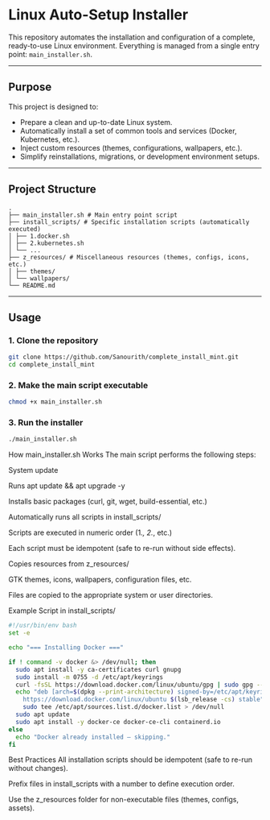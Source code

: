 # Linux Auto-Setup Installer

This repository automates the installation and configuration of a complete, ready-to-use Linux environment.
Everything is managed from a single entry point: `main_installer.sh`.

---

## Purpose

This project is designed to:
- Prepare a clean and up-to-date Linux system.
- Automatically install a set of common tools and services (Docker, Kubernetes, etc.).
- Inject custom resources (themes, configurations, wallpapers, etc.).
- Simplify reinstallations, migrations, or development environment setups.

---

## Project Structure

```
.
├── main_installer.sh # Main entry point script
├── install_scripts/ # Specific installation scripts (automatically executed)
│ ├── 1.docker.sh
│ ├── 2.kubernetes.sh
│ └── ...
├── z_resources/ # Miscellaneous resources (themes, configs, icons, etc.)
│ ├── themes/
│ └── wallpapers/
└── README.md
```

---

## Usage

### 1. Clone the repository
```bash
git clone https://github.com/Sanourith/complete_install_mint.git
cd complete_install_mint
```

### 2. Make the main script executable
```bash
chmod +x main_installer.sh
```

### 3. Run the installer
```bash
./main_installer.sh
```

How main_installer.sh Works
The main script performs the following steps:

System update

Runs apt update && apt upgrade -y

Installs basic packages (curl, git, wget, build-essential, etc.)

Automatically runs all scripts in install_scripts/

Scripts are executed in numeric order (1.*, 2.*, etc.)

Each script must be idempotent (safe to re-run without side effects).

Copies resources from z_resources/

GTK themes, icons, wallpapers, configuration files, etc.

Files are copied to the appropriate system or user directories.

Example Script in install_scripts/
```bash
#!/usr/bin/env bash
set -e

echo "=== Installing Docker ==="

if ! command -v docker &> /dev/null; then
  sudo apt install -y ca-certificates curl gnupg
  sudo install -m 0755 -d /etc/apt/keyrings
  curl -fsSL https://download.docker.com/linux/ubuntu/gpg | sudo gpg --dearmor -o /etc/apt/keyrings/docker.gpg
  echo "deb [arch=$(dpkg --print-architecture) signed-by=/etc/apt/keyrings/docker.gpg] \
    https://download.docker.com/linux/ubuntu $(lsb_release -cs) stable" | \
    sudo tee /etc/apt/sources.list.d/docker.list > /dev/null
  sudo apt update
  sudo apt install -y docker-ce docker-ce-cli containerd.io
else
  echo "Docker already installed — skipping."
fi
```

Best Practices
All installation scripts should be idempotent (safe to re-run without changes).

Prefix files in install_scripts with a number to define execution order.

Use the z_resources folder for non-executable files (themes, configs, assets).
